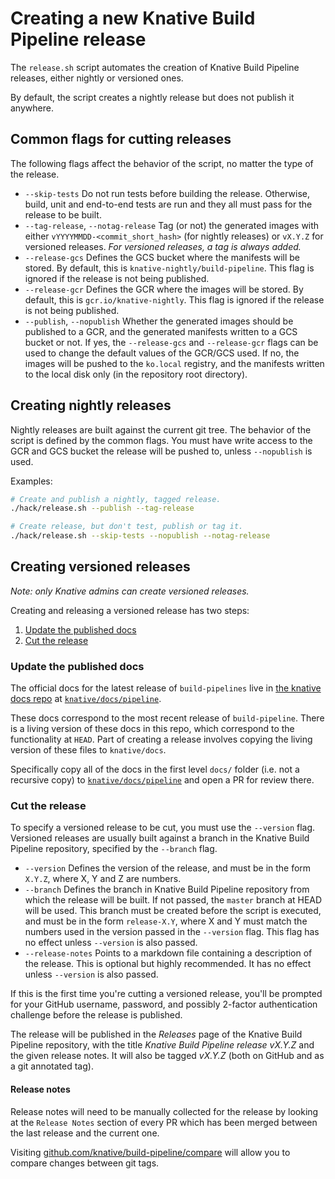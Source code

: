 # Creating a new Knative Build Pipeline release

The `release.sh` script automates the creation of Knative Build Pipeline
releases, either nightly or versioned ones.

By default, the script creates a nightly release but does not publish it
anywhere.

## Common flags for cutting releases

The following flags affect the behavior of the script, no matter the type of the
release.

- `--skip-tests` Do not run tests before building the release. Otherwise, build,
  unit and end-to-end tests are run and they all must pass for the release to be
  built.
- `--tag-release`, `--notag-release` Tag (or not) the generated images with
  either `vYYYYMMDD-<commit_short_hash>` (for nightly releases) or `vX.Y.Z` for
  versioned releases. _For versioned releases, a tag is always added._
- `--release-gcs` Defines the GCS bucket where the manifests will be stored. By
  default, this is `knative-nightly/build-pipeline`. This flag is ignored if the
  release is not being published.
- `--release-gcr` Defines the GCR where the images will be stored. By default,
  this is `gcr.io/knative-nightly`. This flag is ignored if the release is not
  being published.
- `--publish`, `--nopublish` Whether the generated images should be published to
  a GCR, and the generated manifests written to a GCS bucket or not. If yes, the
  `--release-gcs` and `--release-gcr` flags can be used to change the default
  values of the GCR/GCS used. If no, the images will be pushed to the `ko.local`
  registry, and the manifests written to the local disk only (in the repository
  root directory).

## Creating nightly releases

Nightly releases are built against the current git tree. The behavior of the
script is defined by the common flags. You must have write access to the GCR and
GCS bucket the release will be pushed to, unless `--nopublish` is used.

Examples:

```bash
# Create and publish a nightly, tagged release.
./hack/release.sh --publish --tag-release

# Create release, but don't test, publish or tag it.
./hack/release.sh --skip-tests --nopublish --notag-release
```

## Creating versioned releases

_Note: only Knative admins can create versioned releases._

Creating and releasing a versioned release has two steps:

1. [Update the published docs](#update-the-published-docs)
2. [Cut the release](#cut-the-release)

### Update the published docs

The official docs for the latest release of `build-pipelines` live in
[the knative docs repo](https://github.com/knative/docs) at
[`knative/docs/pipeline`](https://github.com/knative/docs/tree/master/pipeline).

These docs correspond to the most recent release of `build-pipeline`. There is a
living version of these docs in this repo, which correspond to the functionality
at `HEAD`. Part of creating a release involves copying the living version of
these files to `knative/docs`.

Specifically copy all of the docs in the first level `docs/` folder (i.e. not a
recursive copy) to
[`knative/docs/pipeline`](https://github.com/knative/docs/tree/master/pipeline)
and open a PR for review there.

### Cut the release

To specify a versioned release to be cut, you must use the `--version` flag.
Versioned releases are usually built against a branch in the Knative Build
Pipeline repository, specified by the `--branch` flag.

- `--version` Defines the version of the release, and must be in the form
  `X.Y.Z`, where X, Y and Z are numbers.
- `--branch` Defines the branch in Knative Build Pipeline repository from which
  the release will be built. If not passed, the `master` branch at HEAD will be
  used. This branch must be created before the script is executed, and must be
  in the form `release-X.Y`, where X and Y must match the numbers used in the
  version passed in the `--version` flag. This flag has no effect unless
  `--version` is also passed.
- `--release-notes` Points to a markdown file containing a description of the
  release. This is optional but highly recommended. It has no effect unless
  `--version` is also passed.

If this is the first time you're cutting a versioned release, you'll be prompted
for your GitHub username, password, and possibly 2-factor authentication
challenge before the release is published.

The release will be published in the _Releases_ page of the Knative Build
Pipeline repository, with the title _Knative Build Pipeline release vX.Y.Z_ and
the given release notes. It will also be tagged _vX.Y.Z_ (both on GitHub and as
a git annotated tag).

#### Release notes

Release notes will need to be manually collected for the release by looking at the
`Release Notes` section of every PR which has been merged between the last release
and the current one.

Visiting [github.com/knative/build-pipeline/compare](https://github.com/knative/build-pipeline/compare)
will allow you to compare changes between git tags.